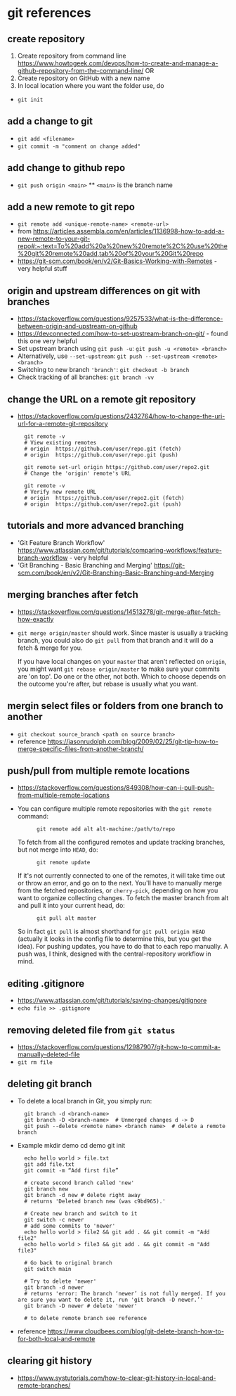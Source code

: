 # git references

## create repository
1. Create repository from command line https://www.howtogeek.com/devops/how-to-create-and-manage-a-github-repository-from-the-command-line/ OR
1. Create repository on GitHub with a new name
2. In local location where you want the folder use, do

* ``git init``

## add a change to git
* ``git add <filename>``
* ``git commit -m "comment on change added"``

## add change to github repo
* ``git push origin <main>``
** ``<main>`` is the branch name

## add a new remote to git repo
* ``git remote add <unique-remote-name> <remote-url>``
* from https://articles.assembla.com/en/articles/1136998-how-to-add-a-new-remote-to-your-git-repo#:~:text=To%20add%20a%20new%20remote%2C%20use%20the%20git%20remote%20add,tab%20of%20your%20Git%20repo
* https://git-scm.com/book/en/v2/Git-Basics-Working-with-Remotes - very helpful stuff
## origin and upstream differences on git with branches
* https://stackoverflow.com/questions/9257533/what-is-the-difference-between-origin-and-upstream-on-github
* https://devconnected.com/how-to-set-upstream-branch-on-git/ - found this one very helpful
* Set upstream branch using `git push -u`:
    `git push -u <remote> <branch>`
* Alternatively, use `--set-upstream`:
    `git push --set-upstream <remote> <branch>`
* Switching to new branch `'branch'`:
    `git checkout -b branch`
* Check tracking of all branches:
    `git branch -vv`

## change the URL on a remote git repository
* https://stackoverflow.com/questions/2432764/how-to-change-the-uri-url-for-a-remote-git-repository
        
        git remote -v
        # View existing remotes
        # origin  https://github.com/user/repo.git (fetch)
        # origin  https://github.com/user/repo.git (push)
        
        git remote set-url origin https://github.com/user/repo2.git
        # Change the 'origin' remote's URL
        
        git remote -v
        # Verify new remote URL
        # origin  https://github.com/user/repo2.git (fetch)
        # origin  https://github.com/user/repo2.git (push)

## tutorials and more advanced branching
* 'Git Feature Branch Workflow' https://www.atlassian.com/git/tutorials/comparing-workflows/feature-branch-workflow - very helpful
* 'Git Branching - Basic Branching and Merging' https://git-scm.com/book/en/v2/Git-Branching-Basic-Branching-and-Merging

## merging branches after fetch
* https://stackoverflow.com/questions/14513278/git-merge-after-fetch-how-exactly
* `git merge origin/master` should work. Since  master   is usually a tracking branch, you could also do `git pull` from that branch and it will do a fetch & merge for you.

    If you have local changes on your `master` that aren't reflected on `origin`, you might want `git rebase origin/master` to make sure your commits are 'on top'.
    Do one or the other, not both. Which to choose depends on the outcome you're after, but rebase is usually what you want.
    
## mergin select files or folders from one branch to another
* `git checkout source_branch <path on source branch>`
* reference https://jasonrudolph.com/blog/2009/02/25/git-tip-how-to-merge-specific-files-from-another-branch/

## push/pull from multiple remote locations
* https://stackoverflow.com/questions/849308/how-can-i-pull-push-from-multiple-remote-locations
* You can configure multiple remote repositories with the `git remote` command:

            git remote add alt alt-machine:/path/to/repo
    To fetch from all the configured remotes and update tracking branches, but not merge into `HEAD`, do:

            git remote update
    If it's not currently connected to one of the remotes, it will take time out or throw an error, and go on to the next. You'll have to manually merge from the fetched repositories, or `cherry-pick`, depending on how you want to organize collecting changes.
    To fetch the master branch from alt and pull it into your current head, do:
    
            git pull alt master
    So in fact `git pull` is almost shorthand for `git pull origin HEAD` (actually it looks in the config file to determine this, but you get the idea).
    For pushing updates, you have to do that to each repo manually. A push was, I think, designed with the central-repository workflow in mind.



## editing .gitignore
* https://www.atlassian.com/git/tutorials/saving-changes/gitignore
* `echo file >> .gitignore`

## removing deleted file from `git status`
* https://stackoverflow.com/questions/12987907/git-how-to-commit-a-manually-deleted-file
* `git rm file`

## deleting git branch
* To delete a local branch in Git, you simply run:
        
        git branch -d <branch-name>  
        git branch -D <branch-name>  # Unmerged changes d -> D
        git push --delete <remote name> <branch name>  # delete a remote branch
* Example
        mkdir demo
        cd demo
        git init
        
        echo hello world > file.txt
        git add file.txt
        git commit -m “Add first file” 
        
        # create second branch called 'new'
        git branch new 
        git branch -d new # delete right away
        # returns 'Deleted branch new (was c9bd965).'
        
        # Create new branch and switch to it
        git switch -c newer
        # add some commits to 'newer'
        echo hello world > file2 && git add . && git commit -m "Add file2"
        echo hello world > file3 && git add . && git commit -m "Add file3"
        
        # Go back to original branch
        git switch main
        
        # Try to delete 'newer'
        git branch -d newer
        # returns 'error: The branch ‘newer’ is not fully merged. If you are sure you want to delete it, run 'git branch -D newer.’'
        git branch -D newer # delete 'newer'
        
        # to delete remote branch see reference
* reference https://www.cloudbees.com/blog/git-delete-branch-how-to-for-both-local-and-remote


## clearing git history
* https://www.systutorials.com/how-to-clear-git-history-in-local-and-remote-branches/
